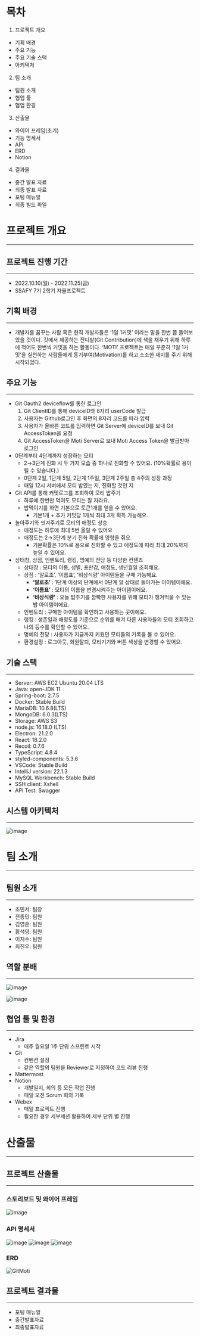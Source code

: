 # 목차
1. 프로젝트 개요
 - 기획 배경
 - 주요 기능
 - 주요 기술 스택
 - 아키텍처

2. 팀 소개
 - 팀원 소개
 - 협업 툴
 - 협업 환경

3. 산출물
 - 와이어 프레임(초기)
 - 기능 명세서
 - API
 - ERD
 - Notion

4. 결과물
 - 중간 발표 자료
 - 최종 발표 자료
 - 포팅 매뉴얼
 - 최종 빌드 파일



# 프로젝트 개요

---



## 프로젝트 진행 기간

---

- 2022.10.10(월) - 2022.11.25(금)
- SSAFY 7기 2학기 자율프로젝트



## 기획 배경

---

- 개발자를 꿈꾸는 사람 혹은 현직 개발자들은 ‘1일 1커밋’ 이라는 말을 한번 쯤 들어보았을 것이다. 깃에서 제공하는 잔디밭(Git Contribution)에 색을 채우기 위해 하루에 적어도 한번씩 커밋을 하는 활동이다.  ‘MOTI’ 프로젝트는 매일 꾸준히 ‘1일 1커밋’을 실천하는 사람들에게 동기부여(Motivation)를 하고 소소한 재미를 주기 위해 시작되었다.



## 주요 기능

---
- Git Oauth2 deviceflow를 통한 로그인
    1. Git ClientID를 통해 deviceID와 8자리 userCode 발급
    2. 사용자는 Github로그인 후 화면의 8자리 코드를 따라 입력
    3. 사용자가 올바른 코드를 입력하면 Git Server에 deviceID를 보내 Git AccessToken을 요청
    4. Git AccessToken을 Moti Server로 보내 Moti Access Token을 발급받아 로그인
- 0단계부터 4단계까지 성장하는 모티
    - 2→3단계 진화 시 두 가지 모습 중 하나로 진화할 수 있어요. (10%확률로 용이 될 수 있습니다.)
    - 0단계 2일, 1단계 5일, 2단계 1주일, 3단계 2주일 총 4주의 성장 과정
    - 매일 12시 서버에서 모티 밥였는 지, 진화할 것인 지
- Git API를 통해 커밋로그를 조회하여 모티 밥주기
    - 하루에 한번만 먹여도 모티는 잘 자라요.
    - 밥먹이기를 하면 기본으로 토큰1개를 얻을 수 있어요.
        - 기본1개 + 추가 커밋당 1개씩 최대 3개 획득 가능해요.
- 놀아주기와 씻겨주기로 모티의 애정도 상승
    - 애정도는 하루에 최대 5번 올릴 수 있어요
    - 애정도는 2→3단계 분기 진화 확률에 영향을 줘요.
        - 기본확률은 10%로 용으로 진화할 수 있고 애정도에 따라 최대 20%까지 높일 수 있어요.
- 상태창, 상점, 인벤토리, 랭킹, 명예의 전당 등 다양한 컨텐츠
    - 상태창 : 모티의 이름, 성별, 포만감, 애정도, 생년월일 조회해요.
    - 상점 : ‘알로초’, ‘이름표’, ‘비상식량’ 아이템들을 구매 가능해요.
        - **‘알로초’** : 1단계 이상의 단계에서 0단계 알 상태로 돌아가는 아이템이에요.
        - **‘이름표’** : 모티의 이름을 변경시켜주는 아이템이에요.
        - **‘비상식량’** : 오늘 밥주기를 깜빡한 사용자를 위해 모티가 챙겨먹을 수 있는 밥 아이템이에요.
    - 인벤토리 : 구매한 아이템을 확인하고 사용하는 곳이에요.
    - 랭킹 : 생존일과 애정도를 기준으로 순위를 매겨 다른 사용자들의 모티 조회하고 나의 등수를 확인할 수 있어요.
    - 명예의 전당 : 사용자가 지금까지 키웠던 모티들의 기록을 볼 수 있어요.
    - 환경설정 : 로그아웃, 회원탈퇴, 모티기기와 버튼 색상을 변경할 수 있어요.



## 기술 스택

---

- Server: AWS EC2 Ubuntu 20.04 LTS
- Java: open-JDK 11
- Spring-boot: 2.7.5
- Docker: Stable Build
- MariaDB: 10.6.8(LTS)
- MongoDB: 6.0.3(LTS)
- Storage: AWS S3
- node.js: 16.18.0 (LTS)
- Electron: 21.2.0
- React: 18.2.0
- Recoil: 0.7.6
- TypeScript: 4.8.4
- styled-components: 5.3.6
- VSCode: Stable Build
- IntelliJ version: 22.1.3
- MySQL Workbench: Stable Build
- SSH client: Xshell
- API Test: Swagger


## 시스템 아키텍처

---

![image](https://user-images.githubusercontent.com/34851254/204143341-e27c79e5-e344-4bb2-8311-a2065cd43c6b.png)



## 

# 팀 소개

---



## 팀원 소개 

---

- 조민서: 팀장
- 전종민: 팀원
- 김영훈: 팀원
- 황석영: 팀원
- 이지수: 팀원
- 최진우: 팀원



## 역할 분배

---

![image](https://user-images.githubusercontent.com/34851254/204143268-7148e71b-ea42-4d37-bb44-ad9289170018.png)

![image](https://user-images.githubusercontent.com/34851254/204143302-85427c7d-da58-4458-a381-d82a1152fc99.png)



## 협업 툴 및 환경

---

- Jira
  - 매주 월요일 1주 단위 스프린트 시작
- Git
  - 컨벤션 설정
  - 같은 역할의 팀원을 Reviewer로 지정하여 코드 리뷰 진행
- Mattermost
- Notion
  - 개발일지, 회의 등 모든 작업 진행
  - 매일 오전 Scrum 회의 기록
- Webex
  - 매일 프로젝트 진행
  - 필요한 경우 세부세션 활용하여 세부 단위 별 진행





# 산출물

---



## 프로젝트 산출물

---

### 스토리보드 및 와이어 프레임

![image](https://user-images.githubusercontent.com/34851254/204143826-afbbd2e4-eaae-430d-b77e-a0e17b519714.png)

### API 명세서

![image](https://user-images.githubusercontent.com/34851254/204143671-8c076c4f-6853-4b4b-93cd-97b85265b657.png)
![image](https://user-images.githubusercontent.com/34851254/204143685-80f8038d-336d-4bfc-920b-cf20501ca5b8.png)
![image](https://user-images.githubusercontent.com/34851254/204143698-8469a379-686b-4c30-bb15-634e9731d0d9.png)

### ERD

![GitMoti](https://user-images.githubusercontent.com/34851254/204143575-956e073d-cd64-4bdd-b0f7-37507d7d39d3.png)




## 프로젝트 결과물

---

- 포팅 매뉴얼
- 중간발표자료
- 최종발표자료



